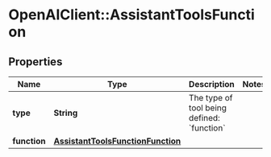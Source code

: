 # OpenAIClient::AssistantToolsFunction

## Properties
Name | Type | Description | Notes
------------ | ------------- | ------------- | -------------
**type** | **String** | The type of tool being defined: &#x60;function&#x60; | 
**function** | [**AssistantToolsFunctionFunction**](AssistantToolsFunctionFunction.md) |  | 

